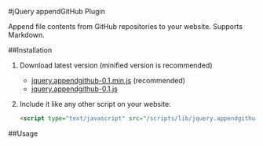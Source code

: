 #jQuery appendGitHub Plugin

Append file contents from GitHub repositories to your website. Supports Markdown.

##Installation
1. Download latest version (minified version is recommended)
	- [jquery.appendgithub-0.1.min.js](https://s3-eu-west-1.amazonaws.com/jquery.appendgithub/jquery.appendgithub-0.1.min.js) (recommended)
	- [jquery.appendgithub-0.1.js](https://s3-eu-west-1.amazonaws.com/jquery.appendgithub/jquery.appendgithub-0.1.js)
2. Include it like any other script on your website:

	```html
	<script type="text/javascript" src="/scripts/lib/jquery.appendgithub-0.1.min.js"></script>
	```

##Usage